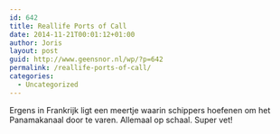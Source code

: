 ```yaml
---
id: 642
title: Reallife Ports of Call
date: 2014-11-21T00:01:12+01:00
author: Joris
layout: post
guid: http://www.geensnor.nl/wp/?p=642
permalink: /reallife-ports-of-call/
categories:
  - Uncategorized
---
```

Ergens in Frankrijk ligt een meertje waarin schippers hoefenen om het Panamakanaal door te varen. Allemaal op schaal. Super vet!

<span class="embed-youtube" style="text-align:center; display: block;"></span>